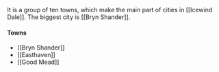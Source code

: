 It is a group of ten towns, which make the main part of cities in [[Icewind Dale]]. The biggest city is [[Bryn Shander]].

#### Towns
- [[Bryn Shander]]
- [[Easthaven]]
- [[Good Mead]]